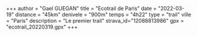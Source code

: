 +++
author = "Gael GUEGAN"
title = "Ecotrail de Paris"
date = "2022-03-19"
distance = "45km"
denivele = "900m"
temps = "4h22"
type = "trail"
ville = "Paris"
description = "Le premier trail"
strava_id="12088813986"
gpx = "ecotrail_20220319.gpx"
+++
